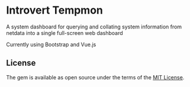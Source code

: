 # Introvert Tempmon

A system dashboard for querying and collating system information from netdata into a single full-screen web dashboard

Currently using Bootstrap and Vue.js

## License

The gem is available as open source under the terms of the [MIT License](https://opensource.org/licenses/MIT).
